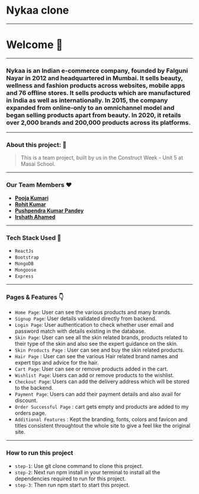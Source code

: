 # Nykaa clone
---
# Welcome :wave:
---
### Nykaa is an Indian e-commerce company, founded by Falguni Nayar in 2012 and headquartered in Mumbai. It sells beauty, wellness and fashion products across websites, mobile apps and 76 offline stores. It sells products which are manufactured in India as well as internationally. In 2015, the company expanded from online-only to an omnichannel model and began selling products apart from beauty. In 2020, it retails over 2,000 brands and 200,000 products across its platforms.
---
### About this project: :raised_hands:

> This is a team project, built by us in the Construct Week - Unit 5 at Masai School.

---
### Our Team Members :heart:

- **[Pooja Kumari]()**
- **[Rohit Kumar](https://github.com/rht16)**
- **[Pushpendra Kumar Pandey](https://github.com/pandeypushpendra3)**
- **[Irshath Ahamed](https://github.com/irshathahamed21)**

---
### Tech Stack Used :wrench:

- `ReactJs`
- `Bootstrap`
- `MongoDB`
- `Mongoose`
- `Express`
---

### Pages & Features :point_down:

- `Home Page`: User can see the various products and many brands.
- `Signup Page`: User details validated directly from backend.
- `Login Page`: User authentication to check whether user email and password match with details existing in the database.
- `Skin Page`: User can see all the skin related brands, products related to their type of the skin and also see the expert guidance on the skin. 
- `Skin Products Page` : User can see and buy the skin related products.
- `Hair Page` : User can see the various Hair related brand names and expert tips and advice for the hair.
- `Cart Page`: User can see or remove products added in the cart.
- `Wishlist Page`: Users can add or remove products to the wishlist.
- `Checkout Page`: Users can add the delivery address which will be stored to the backend.
- `Payment Page`:  Users can add their payment details and also avail for discount.
- `Order Successful Page` : cart gets empty and products are added to my orders page.
- `Additional Features` : Kept the branding, fonts, colors and favicon and titles consistent throughtout the whole site to give a feel like the original site.

---
### How to run this project 
- `step-1`: Use git clone command to clone this project.
- `step-2`: Next run npm install in your terminal to install all the dependencies required to run for this project.
- `step-3`: Then run npm start to start this project. 

